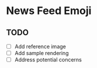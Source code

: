 
# News Feed Emoji

## TODO

- [ ] Add reference image
- [ ] Add sample rendering
- [ ] Address potential concerns